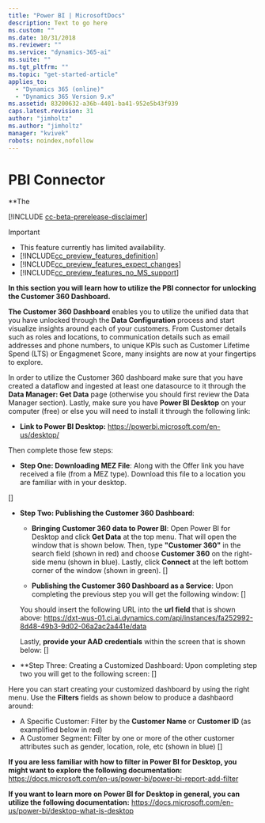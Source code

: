 ```yaml
---
title: "Power BI | MicrosoftDocs"
description: Text to go here
ms.custom: ""
ms.date: 10/31/2018
ms.reviewer: ""
ms.service: "dynamics-365-ai"
ms.suite: ""
ms.tgt_pltfrm: ""
ms.topic: "get-started-article"
applies_to: 
  - "Dynamics 365 (online)"
  - "Dynamics 365 Version 9.x"
ms.assetid: 83200632-a36b-4401-ba41-952e5b43f939
caps.latest.revision: 31
author: "jimholtz"
ms.author: "jimholtz"
manager: "kvivek"
robots: noindex,nofollow
---
```

# PBI Connector
**The 

[!INCLUDE [cc-beta-prerelease-disclaimer](../includes/cc-beta-prerelease-disclaimer.md)]

> [!IMPORTANT]
> - This feature currently has limited availability.
> - [!INCLUDE[cc_preview_features_definition](../includes/cc-preview-features-definition.md)]  
> - [!INCLUDE[cc_preview_features_expect_changes](../includes/cc-preview-features-expect-changes.md)]  
> - [!INCLUDE[cc_preview_features_no_MS_support](../includes/cc-preview-features-no-ms-support.md)]  

**In this section you will learn how to utilize the PBI connector for unlocking the Customer 360 Dashboard.** 

**The Customer 360 Dashboard** enables you to utilize the unified data that you have unlocked through the **Data Configuration** process and start visualize insights around each of your customers. From Customer details such as roles and locations, to communication details such as email addresses and phone numbers, to unique KPIs such as Customer Lifetime Spend (LTS) or Engagmenet Score, many insights are now at your fingertips to explore. 

In order to utilize the Customer 360 dashboard make sure that you have created a dataflow and ingested at least one datasource to it through the **Data Manager: Get Data** page (otherwise you should first review the Data Manager section). Lastly, make sure you have **Power BI Desktop** on your computer (free) or else you will need to install it through the following link:
- **Link to Power BI Desktop:** https://powerbi.microsoft.com/en-us/desktop/

Then complete those few steps:
- **Step One: Downloading MEZ File**: Along with the Offer link you have received a file (from a MEZ type). Download this file to a location you are familiar with in your desktop.
   
[]

- **Step Two: Publishing the Customer 360 Dashboard**: 
    - **Bringing Customer 360 data to Power BI**: Open Power BI for Desktop and click **Get Data** at the top menu. That will open the window that is shown below. Then, type **"Customer 360"** in the search field (shown in red) and choose **Customer 360** on the right-side menu (shown in blue). Lastly, click **Connect** at the left bottom corner of the window (shown in green).
    []
    
    - **Publishing the Customer 360 Dashboard as a Service**: Upon completing the previous step you will get the following window:
    []
    
     You should insert the following URL into the **url field** that is shown above: 
     https://dxt-wus-01.ci.ai.dynamics.com/api/instances/fa252992-8d48-49b3-9d02-06a2ac2a441e/data 

     Lastly, **provide your AAD credentials** within the screen that is shown below:
     []
     
- **Step Three: Creating a Customized Dashboard:
Upon completing step two you will get to the following screen:
[]

Here you can start creating your customized dashboard by using the right menu. Use the **Filters** fields as shown below to produce a dashbaord around:
- A Specific Customer: Filter by the **Customer Name** or **Customer ID** (as examplified below in red)
- A Customer Segment: Filter by one or more of the other customer attributes such as gender, location, role, etc (shown in blue)
[]

**If you are less familiar with how to filter in Power BI for Desktop, you might want to explore the following documentation:**
https://docs.microsoft.com/en-us/power-bi/power-bi-report-add-filter

**If you want to learn more on Power BI for Desktop in general, you can utilize the following documentation:**
https://docs.microsoft.com/en-us/power-bi/desktop-what-is-desktop


